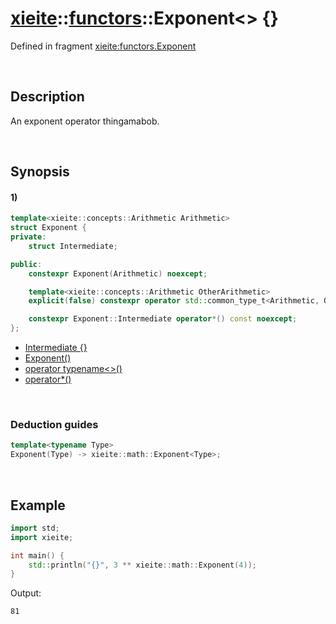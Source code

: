 # [xieite](../../xieite.md)\:\:[functors](../../functors.md)\:\:Exponent\<\> \{\}
Defined in fragment [xieite:functors.Exponent](../../../src/functors/exponent.cpp)

&nbsp;

## Description
An exponent operator thingamabob.

&nbsp;

## Synopsis
#### 1)
```cpp
template<xieite::concepts::Arithmetic Arithmetic>
struct Exponent {
private:
    struct Intermediate;

public:
    constexpr Exponent(Arithmetic) noexcept;

    template<xieite::concepts::Arithmetic OtherArithmetic>
    explicit(false) constexpr operator std::common_type_t<Arithmetic, OtherArithmetic>() const noexcept;

    constexpr Exponent::Intermediate operator*() const noexcept;
};
```
- [Intermediate \{\}](./structures/exponent/1/intermediate.md)
- [Exponent\(\)](./structures/exponent/1/operators/constructor.md)
- [operator typename\<\>\(\)](./structures/exponent/1/operators/cast.md)
- [operator\*\(\)](./structures/exponent/1/operators/multiply.md)

&nbsp;

### Deduction guides
```cpp
template<typename Type>
Exponent(Type) -> xieite::math::Exponent<Type>;
```

&nbsp;

## Example
```cpp
import std;
import xieite;

int main() {
    std::println("{}", 3 ** xieite::math::Exponent(4));
}
```
Output:
```
81
```
